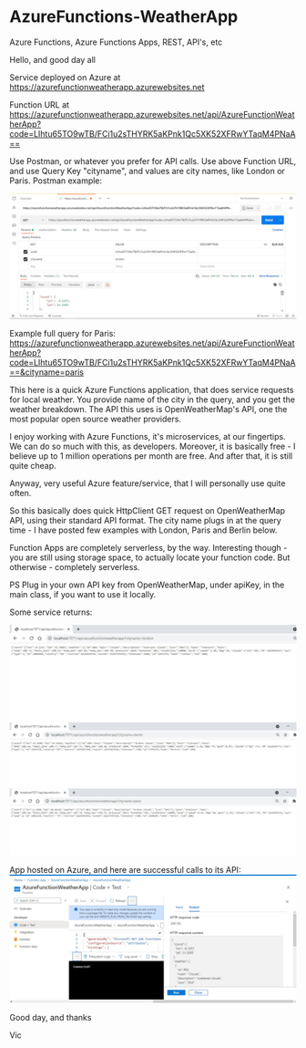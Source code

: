 # AzureFunctions-WeatherApp
Azure Functions, Azure Functions Apps, REST, API's, etc

Hello, and good day all

Service deployed on Azure at https://azurefunctionweatherapp.azurewebsites.net

Function URL at https://azurefunctionweatherapp.azurewebsites.net/api/AzureFunctionWeatherApp?code=LIhtu65TO9wTB/FCi1u2sTHYRK5aKPnk1Qc5XK52XFRwYTaqM4PNaA==

Use Postman, or whatever you prefer for API calls. Use above Function URL, and use Query Key "cityname", and values are city names, like London or Paris. Postman example:

![alt text](https://github.com/VBukowsky81/AzureFunctions-WeatherApp/blob/master/Other/PostmanExample.jpg)

Example full query for Paris: https://azurefunctionweatherapp.azurewebsites.net/api/AzureFunctionWeatherApp?code=LIhtu65TO9wTB/FCi1u2sTHYRK5aKPnk1Qc5XK52XFRwYTaqM4PNaA==&cityname=paris

This here is a quick Azure Functions application, that does service requests for local weather. You provide name of the city in the query, and you get the weather breakdown. The API this uses is OpenWeatherMap's API, one the most popular open source weather providers.

I enjoy working with Azure Functions, it's microservices, at our fingertips. We can do so much with this, as developers. Moreover, it is basically free - I believe up to 1 million operations per month are free. And after that, it is still quite cheap.

Anyway, very useful Azure feature/service, that I will personally use quite often.

So this basically does quick HttpClient GET request on OpenWeatherMap API, using their standard API format. The city name plugs in at the query time - I have posted few examples with London, Paris and Berlin below.

Function Apps are completely serverless, by the way. Interesting though - you are still using storage space, to actually locate your function code. But otherwise - completely serverless.

PS Plug in your own API key from OpenWeatherMap, under apiKey, in the main class, if you want to use it locally.

Some service returns:

![alt text](https://github.com/VBukowsky81/AzureFunctions-WeatherApp/blob/master/Other/London.jpg)
![alt text](https://github.com/VBukowsky81/AzureFunctions-WeatherApp/blob/master/Other/Berlin.jpg)
![alt text](https://github.com/VBukowsky81/AzureFunctions-WeatherApp/blob/master/Other/Paris.jpg)

App hosted on Azure, and here are successful calls to its API:
![alt text](https://github.com/VBukowsky81/AzureFunctions-WeatherApp/blob/master/Other/AzureSuccess.jpg)

Good day, and thanks

Vic
